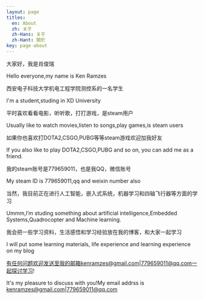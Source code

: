 ```yaml
---
layout: page
titles:
  en: About
  zh: 关于
  zh-Hans: 关于
  zh-Hant: 關於
key: page-about
---
```


大家好，我是肖俊瑞

Hello everyone,my name is Ken Ramzes

西安电子科技大学机电工程学院测控系的一名学生

I'm a student,studing in XD University

平时喜欢看看电影，听听歌，打打游戏，是steam用户

Usually like to watch movies,listen to songs,play games,is steam users

如果你也喜欢打DOTA2,CSGO,PUBG等等steam游戏欢迎加我好友

If you also like to play DOTA2,CSGO,PUBG and so on,
you can add me as a friend.

我的steam账号是779659011，也是我QQ，微信账号

My steam ID is 779659011,qq and weixin number also

当然，我目前正在进行人工智能，嵌入式系统，机器学习和四轴飞行器等方面的学习

Ummm,I’m studing something about artificial intelligence,Embedded Systems,Quadrocopter and Machine learning.

我会把一些学习资料，生活感悟和学习经验放在我的博客，和大家一起学习

I will put some learning materials, life experience and learning experience on my blog

有任何问题欢迎发送至我的邮箱kenramzes@gmail.com|779659011@qq.com一起探讨学习!

It's my pleasure to discuss with you!My email addrss is kenramzes@gmail.com|779659011@qq.com

